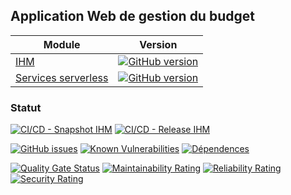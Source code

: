 ## Application Web de gestion du budget

| Module                                                                       | Version                                                                                                                                               |
|------------------------------------------------------------------------------|-------------------------------------------------------------------------------------------------------------------------------------------------------|
| [IHM](https://github.com/vzwingma/gestion-budget-ihm)                        | [![GitHub version](https://badge.fury.io/gh/vzwingma%2Fgestion-budget-ihm.svg)](https://badge.fury.io/gh/vzwingma%2Fgestion-budget-ihm)               |
| [Services serverless](https://github.com/vzwingma/gestion-budget-serverless) | [![GitHub version](https://badge.fury.io/gh/vzwingma%2Fgestion-budget-serverless.svg)](https://badge.fury.io/gh/vzwingma%2Fgestion-budget-serverless) |

### Statut

[![CI/CD - Snapshot IHM](https://github.com/vzwingma/gestion-budget-ihm/actions/workflows/build-on-master.yml/badge.svg)](https://github.com/vzwingma/gestion-budget-ihm/actions/workflows/build-on-master.yml)
[![CI/CD - Release IHM](https://github.com/vzwingma/gestion-budget-ihm/actions/workflows/build-on-tags.yml/badge.svg)](https://github.com/vzwingma/gestion-budget-ihm/actions/workflows/build-on-tags.yml)

[![GitHub issues](https://img.shields.io/github/issues-raw/vzwingma/gestion-budget-ihm.svg?style=flat-square)](https://github.com/vzwingma/gestion-budget-ihm/issues)
[![Known Vulnerabilities](https://snyk.io/test/github/vzwingma/gestion-budget-ihm/badge.svg?targetFile=package.json)](https://snyk.io/test/github/vzwingma/gestion-budget-ihm?targetFile=package.json)
[![Dépendences](https://img.shields.io/librariesio/github/vzwingma/gestion-budget-ihm.png)](https://libraries.io/github/vzwingma/gestion-budget-ihm)

[![Quality Gate Status](https://sonarcloud.io/api/project_badges/measure?project=vzwingma_gestion-budget-ihm&metric=alert_status)](https://sonarcloud.io/dashboard?id=vzwingma_gestion-budget-ihm)
[![Maintainability Rating](https://sonarcloud.io/api/project_badges/measure?project=vzwingma_gestion-budget-ihm&metric=sqale_rating)](https://sonarcloud.io/dashboard?id=vzwingma_gestion-budget-ihm)
[![Reliability Rating](https://sonarcloud.io/api/project_badges/measure?project=vzwingma_gestion-budget-ihm&metric=reliability_rating)](https://sonarcloud.io/dashboard?id=vzwingma_gestion-budget-ihm)
[![Security Rating](https://sonarcloud.io/api/project_badges/measure?project=vzwingma_gestion-budget-ihm&metric=security_rating)](https://sonarcloud.io/dashboard?id=vzwingma_gestion-budget-ihm)
